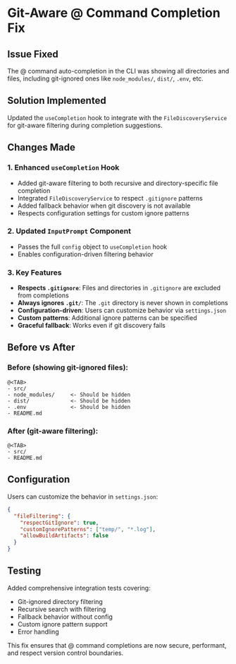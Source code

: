 # Git-Aware @ Command Completion Fix

## Issue Fixed
The @ command auto-completion in the CLI was showing all directories and files, including git-ignored ones like `node_modules/`, `dist/`, `.env`, etc.

## Solution Implemented
Updated the `useCompletion` hook to integrate with the `FileDiscoveryService` for git-aware filtering during completion suggestions.

## Changes Made

### 1. Enhanced `useCompletion` Hook
- Added git-aware filtering to both recursive and directory-specific file completion
- Integrated `FileDiscoveryService` to respect `.gitignore` patterns
- Added fallback behavior when git discovery is not available
- Respects configuration settings for custom ignore patterns

### 2. Updated `InputPrompt` Component
- Passes the full `config` object to `useCompletion` hook
- Enables configuration-driven filtering behavior

### 3. Key Features
- **Respects `.gitignore`**: Files and directories in `.gitignore` are excluded from completions
- **Always ignores `.git/`**: The `.git` directory is never shown in completions
- **Configuration-driven**: Users can customize behavior via `settings.json`
- **Custom patterns**: Additional ignore patterns can be specified
- **Graceful fallback**: Works even if git discovery fails

## Before vs After

### Before (showing git-ignored files):
```
@<TAB>
- src/
- node_modules/     <- Should be hidden
- dist/             <- Should be hidden  
- .env              <- Should be hidden
- README.md
```

### After (git-aware filtering):
```
@<TAB>
- src/
- README.md
```

## Configuration

Users can customize the behavior in `settings.json`:

```json
{
  "fileFiltering": {
    "respectGitIgnore": true,
    "customIgnorePatterns": ["temp/", "*.log"],
    "allowBuildArtifacts": false
  }
}
```

## Testing
Added comprehensive integration tests covering:
- Git-ignored directory filtering
- Recursive search with filtering
- Fallback behavior without config
- Custom ignore pattern support
- Error handling

This fix ensures that @ command completions are now secure, performant, and respect version control boundaries.